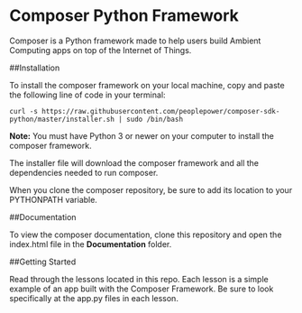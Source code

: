 # Composer Python Framework

Composer is a Python framework made to help users build Ambient Computing apps on top of the Internet of Things.

##Installation

To install the composer framework on your local machine, copy and paste the following line of code in your terminal:

`curl -s https://raw.githubusercontent.com/peoplepower/composer-sdk-python/master/installer.sh | sudo /bin/bash`

**Note:** You must have Python 3 or newer on your computer to install the composer framework.

The installer file will download the composer framework and all the dependencies needed to run composer.

When you clone the composer repository, be sure to add its location to your PYTHONPATH variable.

##Documentation

To view the composer documentation, clone this repository and open the index.html file in the **Documentation** folder.

##Getting Started

Read through the lessons located in this repo. Each lesson is a simple example of an app built with the Composer Framework. Be sure to look specifically at the app.py files in each lesson.
